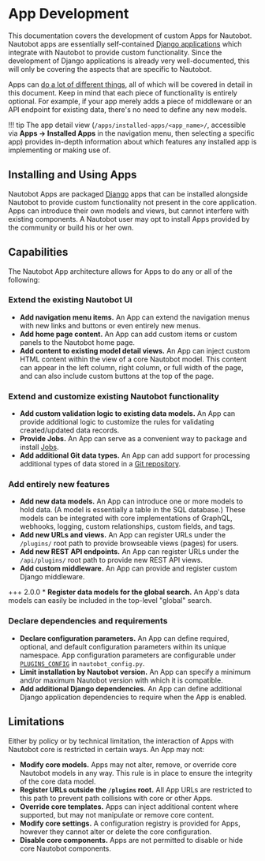 # App Development

This documentation covers the development of custom Apps for Nautobot. Nautobot apps are essentially self-contained [Django applications](https://docs.djangoproject.com/en/stable/ref/applications/) which integrate with Nautobot to provide custom functionality. Since the development of Django applications is already very well-documented, this will only be covering the aspects that are specific to Nautobot.

Apps can [do a lot of different things](./index.md#capabilities), all of which will be covered in detail in this document.
Keep in mind that each piece of functionality is entirely optional. For example, if your app merely adds a piece of middleware or an API endpoint for existing data, there's no need to define any new models.

!!! tip
    The app detail view (`/apps/installed-apps/<app_name>/`, accessible via **Apps -> Installed Apps** in the navigation menu, then selecting a specific app) provides in-depth information about which features any installed app is implementing or making use of.

## Installing and Using Apps

Nautobot Apps are packaged [Django](https://docs.djangoproject.com/) apps that can be installed alongside Nautobot to provide custom functionality not present in the core application. Apps can introduce their own models and views, but cannot interfere with existing components. A Nautobot user may opt to install Apps provided by the community or build his or her own.

## Capabilities

The Nautobot App architecture allows for Apps to do any or all of the following:

### Extend the existing Nautobot UI

* **Add navigation menu items.** An App can extend the navigation menus with new links and buttons or even entirely new menus.
* **Add home page content.** An App can add custom items or custom panels to the Nautobot home page.
* **Add content to existing model detail views.** An App can inject custom HTML content within the view of a core Nautobot model. This content can appear in the left column, right column, or full width of the page, and can also include custom buttons at the top of the page.


### Extend and customize existing Nautobot functionality

* **Add custom validation logic to existing data models.** An App can provide additional logic to customize the rules for validating created/updated data records.
* **Provide Jobs.** An App can serve as a convenient way to package and install [Jobs](../../user-guide/platform-functionality/jobs/index.md).
* **Add additional Git data types.** An App can add support for processing additional types of data stored in a [Git repository](../../user-guide/platform-functionality/gitrepository.md).


### Add entirely new features

* **Add new data models.** An App can introduce one or more models to hold data. (A model is essentially a table in the SQL database.) These models can be integrated with core implementations of GraphQL, webhooks, logging, custom relationships, custom fields, and tags.
* **Add new URLs and views.** An App can register URLs under the `/plugins/` root path to provide browseable views (pages) for users.
* **Add new REST API endpoints.** An App can register URLs under the `/api/plugins/` root path to provide new REST API views.
* **Add custom middleware.** An App can provide and register custom Django middleware.

+++ 2.0.0
    * **Register data models for the global search.** An App's data models can easily be included in the top-level "global" search.

### Declare dependencies and requirements

* **Declare configuration parameters.** An App can define required, optional, and default configuration parameters within its unique namespace. App configuration parameters are configurable under [`PLUGINS_CONFIG`](../../user-guide/administration/configuration/settings.md#plugins_config) in `nautobot_config.py`.
* **Limit installation by Nautobot version.** An App can specify a minimum and/or maximum Nautobot version with which it is compatible.
* **Add additional Django dependencies.** An App can define additional Django application dependencies to require when the App is enabled.

## Limitations

Either by policy or by technical limitation, the interaction of Apps with Nautobot core is restricted in certain ways. An App may not:

* **Modify core models.** Apps may not alter, remove, or override core Nautobot models in any way. This rule is in place to ensure the integrity of the core data model.
* **Register URLs outside the `/plugins` root.** All App URLs are restricted to this path to prevent path collisions with core or other Apps.
* **Override core templates.** Apps can inject additional content where supported, but may not manipulate or remove core content.
* **Modify core settings.** A configuration registry is provided for Apps, however they cannot alter or delete the core configuration.
* **Disable core components.** Apps are not permitted to disable or hide core Nautobot components.
